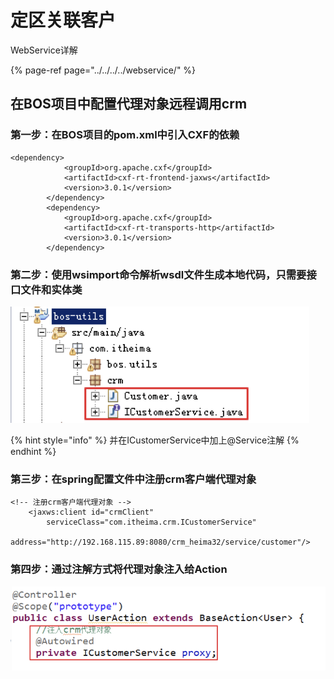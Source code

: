 # 定区关联客户

WebService详解

{% page-ref page="../../../../webservice/" %}

## 在BOS项目中配置代理对象远程调用crm

### 第一步：在BOS项目的pom.xml中引入CXF的依赖

```text
<dependency>
			<groupId>org.apache.cxf</groupId>
			<artifactId>cxf-rt-frontend-jaxws</artifactId>
			<version>3.0.1</version>
		</dependency>
		<dependency>
			<groupId>org.apache.cxf</groupId>
			<artifactId>cxf-rt-transports-http</artifactId>
			<version>3.0.1</version>
		</dependency>

```

### 第二步：使用wsimport命令解析wsdl文件生成本地代码，只需要接口文件和实体类

![](../../../../../.gitbook/assets/image%20%2894%29.png)

{% hint style="info" %}
并在ICustomerService中加上@Service注解
{% endhint %}

### 第三步：在spring配置文件中注册crm客户端代理对象

```text
<!-- 注册crm客户端代理对象 -->
	<jaxws:client id="crmClient" 
		serviceClass="com.itheima.crm.ICustomerService" 
		address="http://192.168.115.89:8080/crm_heima32/service/customer"/>

```

### 第四步：通过注解方式将代理对象注入给Action

![](../../../../../.gitbook/assets/image%20%28199%29.png)

